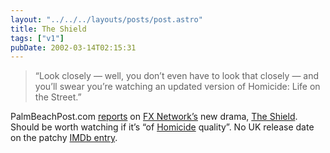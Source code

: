 ```yaml
---
layout: "../../../layouts/posts/post.astro"
title: The Shield
tags: ["v1"]
pubDate: 2002-03-14T02:15:31
---
```


> &#8220;Look closely &#8212; well, you don&#8217;t even have to look that closely &#8212; and you&#8217;ll swear you&#8217;re watching an updated version of Homicide: Life on the Street.&#8221;

PalmBeachPost.com [reports][1] on [FX Network&#8217;s][2] new drama, [The Shield][3]. Should be worth watching if it&#8217;s &#8220;of [Homicide][4] quality&#8221;. No UK release date on the patchy [IMDb entry][5].

[1]: http://www.gopbi.com/partners/pbpost/epaper/editions/tuesday/accent_c3d83368e5934201000c.html
[2]: http://www.fxnetworks.com/
[3]: http://www.fxnetworks.com/shows/originals/the_shield/ "'The road to justice is twisted'. So they say."
[4]: http://members.aol.com/hlots98/
[5]: http://uk.imdb.com/Title?0306390
